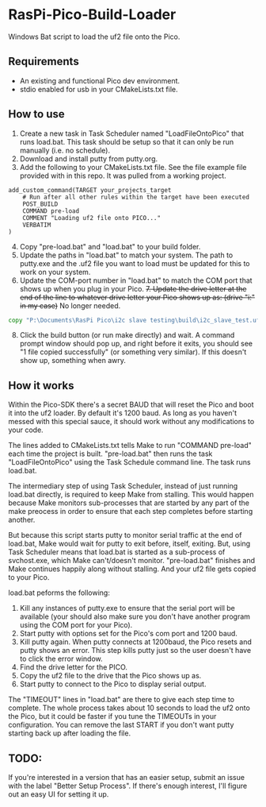 # RasPi-Pico-Build-Loader
Windows Bat script to load the uf2 file onto the Pico.
## Requirements
- An existing and functional Pico dev environment.
- stdio enabled for usb in your CMakeLists.txt file.
## How to use
1. Create a new task in Task Scheduler named "LoadFileOntoPico" that runs load.bat.
This task should be setup so that it can only be run manually (i.e. no schedule).
2. Download and install putty from putty.org. 
3. Add the following to your CMakeLists.txt file.
See the file example file provided with in this repo. It was pulled from a working project.
```make
add_custom_command(TARGET your_projects_target
    # Run after all other rules within the target have been executed
    POST_BUILD
    COMMAND pre-load
    COMMENT "Loading uf2 file onto PICO..."
    VERBATIM
)
```
4. Copy "pre-load.bat" and "load.bat" to your build folder.
5. Update the paths in "load.bat" to match your system. The path to putty.exe and the .uf2 file you want to load must be updated for this to work on your system.
6. Update the COM-port number in "load.bat" to match the COM port that shows up when you plug in your Pico.
~~7. Update the drive letter at the end of the line to whatever drive letter your Pico shows up as: (drive "i:" in my case)~~ No longer needed.
```bat
copy "P:\Documents\RasPi Pico\i2c slave testing\build\i2c_slave_test.uf2" i:
```
8. Click the build button (or run make directly) and wait. A command prompt window should pop up, and right before it exits, you should see "1 file copied successfully" (or something very similar). If this doesn't show up, something when awry. 

## How it works
Within the Pico-SDK there's a secret BAUD that will reset the Pico and boot it into the uf2 loader. By default it's 1200 baud. As long as you haven't messed with this special sauce, it should work without any modifications to your code.

The lines added to CMakeLists.txt tells Make to run "COMMAND pre-load" each time the project is built. "pre-load.bat" then runs the task "LoadFileOntoPico" using the Task Schedule command line. The task runs load.bat. 

The intermediary step of using Task Scheduler, instead of just running load.bat directly, is required to keep Make from stalling. This would happen because Make monitors sub-processes that are started by any part of the make preocess in order to ensure that each step completes before starting another. 

But because this script starts putty to monitor serial traffic at the end of load.bat, Make would wait for putty to exit before, itself, exiting. But, using Task Scheduler means that load.bat is started as a sub-process of svchost.exe, which Make can't/doesn't monitor. "pre-load.bat" finishes and Make continues happily along without stalling. And your uf2 file gets copied to your Pico.

load.bat peforms the following:
1. Kill any instances of putty.exe to ensure that the serial port will be available (your should also make sure you don't have another program using the COM port for your Pico).
2. Start putty with options set for the Pico's com port and 1200 baud.
3. Kill putty again. When putty connects at 1200baud, the Pico resets and putty shows an error. This step kills putty just so the user doesn't have to click the error window. 
4. Find the drive letter for the PICO.
5. Copy the uf2 file to the drive that the Pico shows up as.
6. Start putty to connect to the Pico to display serial output.

The "TIMEOUT" lines in "load.bat" are there to give each step time to complete. The whole process takes about 10 seconds to load the uf2 onto the Pico, but it could be faster if you tune the TIMEOUTs in your configuration. 
You can remove the last START if you don't want putty starting back up after loading the file.

## TODO:
If you're interested in a version that has an easier setup, submit an issue with the label "Better Setup Process". If there's enough interest, I'll figure out an easy UI for setting it up.

